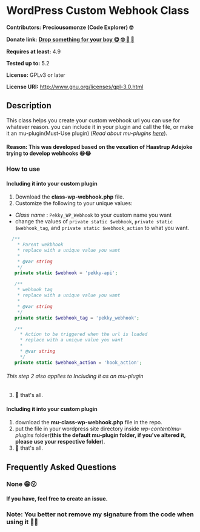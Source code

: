 # WordPress Custom Webhook Class

**Contributors:** __Preciousomonze (Code Explorer) 🤓__

**Donate link:** <a href="https://rave.flutterwave.com/pay/preciousomonze" target="_blank">__Drop something for your boy  😋 🤓 🥳 🤑__</a>

**Requires at least:** 4.9

**Tested up to:** 5.2

**License:** GPLv3 or later

**License URI:** http://www.gnu.org/licenses/gpl-3.0.html

## Description
This class helps you create your custom webhook url you can use for whatever reason. you can include it in your plugin and call the file, or make it an mu-plugin(Must-Use plugin) (_Read about mu-plugins [here](https://wordpress.org/support/article/must-use-plugins/)_).

#### Reason: This was developed based on the vexation of Haastrup Adejoke trying to develop webhooks 😆😂

### How to use
#### Including it into your custom plugin
1.  Download the __class-wp-webhook.php__ file.
2.  Customize the following to your unique values:
  * _Class name_ : `Pekky_WP_Webhook` to your custom name you want
  * change the values of `private static $webhook`, `private static $webhook_tag`, and `private static $webhook_action` to what you want.
  ```php
    /**
      * Parent wekbhook
      * replace with a unique value you want
      * 
      * @var string
      */
     private static $webhook = 'pekky-api';
		
     /**
      * webhook tag
      * replace with a unique value you want
      * 
      * @var string
      */
     private static $webhook_tag = 'pekky_webhook';

     /**
       * Action to be triggered when the url is loaded
       * replace with a unique value you want
       * 
       * @var string
       */
     private static $webhook_action = 'hook_action';
  ```
  ###### This step 2 also applies to _Including it as an mu-plugin_
3.  🤧 that's all.

#### Including it into your custom plugin
1.  download the __mu-class-wp-webhook.php__ file in the repo.
2.  put the file in your wordpress site directory inside _wp-content/mu-plugins_ folder(__this the default mu-plugin folder, if you've altered it, please use your respective folder__).
3.  🤧 that's all.

## Frequently Asked Questions

### None 😁😗
#### If you have, feel free to create an issue.

### Note: You better not remove my signature from the code when using it 🤺😑
